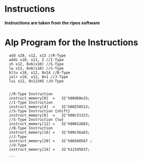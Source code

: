   

  # Instructions 

  #### Instructions are taken from the ripes software


  # Alp Program for the Instructions
  ```
    add x28, x12, x13 //R-Type
    addi x10, x11, 2 //I-Type
    sh x12, 0x6(x10) //S-Type
    lw x13, 0x6(x10) //S-Type
    bltu x10, x12, 0x14 //B-Type
    jalr x10, x12, 0x1 //J-Type
    lui x12, 0x12345 //U-Type

  ```
  
  ```

    //R-Type Instruction 
    instruct_memory[0]	=	32'h00d60e33;
    //I-Type Instruction 
    instruct_memory[4]	=	32'h00258513;
    //S-Type Instruction {shift}
    instruct_memory[8]	=	32'h00c51323;
    //S-Type Instruction {lw}
    instruct_memory[12]	=	32'h00652683;
    //B-Type Instruction
    instruct_memory[16]	=	32'h00c56a63;
    //J-Type
    instruct_memory[20]	=	32'h00160567 ;
    //U-Type
    instruct_memory[24]	=	32'h12345637;

    ```